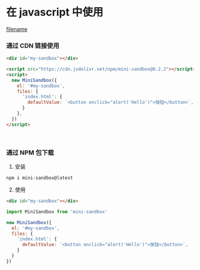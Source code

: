
# 在 javascript 中使用

[filename](../demo.html ':include')

### 通过 CDN 链接使用

```html
<div id="my-sandbox"></div>

<script src="https://cdn.jsdelivr.net/npm/mini-sandbox@0.2.2"></script>
<script>
  new MiniSandbox({
    el: '#my-sandbox',
    files: {
      'index.html': {
        defaultValue: `<button onclick="alert('Hello')">按钮</button>`,
      }
    },
  })
</script>
```

<br />

### 通过 NPM 包下载

1. 安装

```shell
npm i mini-sandbox@latest
```

2. 使用

```html
<div id="my-sandbox"></div>
```

```js
import MiniSandbox from 'mini-sandbox'

new MiniSandbox({
  el: '#my-sandbox',
  files: {
    'index.html': {
      defaultValue: `<button onclick="alert('Hello')">按钮</button>`,
    }
  }
})
```
